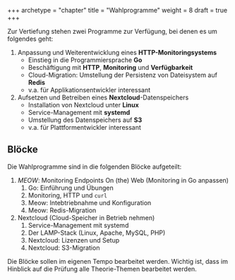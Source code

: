 +++
archetype = "chapter"
title = "Wahlprogramme"
weight = 8
draft = true
+++

Zur Vertiefung stehen zwei Programme zur Verfügung, bei denen es um folgendes geht:

1. Anpassung und Weiterentwicklung eines **HTTP-Monitoringsystems**
    - Einstieg in die Programmiersprache **Go**
    - Beschäftigung mit **HTTP**, **Monitoring** und **Verfügbarkeit**
    - Cloud-Migration: Umstellung der Persistenz von Dateisystem auf **Redis**
    - v.a. für Applikationsentwickler interessant
2. Aufsetzen und Betreiben eines **Nextcloud**-Datenspeichers
    - Installation von Nextcloud unter **Linux**
    - Service-Management mit **systemd**
    - Umstellung des Datenspeichers auf **S3**
    - v.a. für Plattformentwickler interessant

## Blöcke 

Die Wahlprogramme sind in die folgenden Blöcke aufgeteilt:

1. _MEOW_: Monitoring Endpoints On (the) Web (Monitoring in Go anpassen)
    1. Go: Einführung und Übungen
    2. Monitoring, HTTP und `curl`
    3. Meow: Intebtriebnahme und Konfiguration
    4. Meow: Redis-Migration
2. Nextcloud (Cloud-Speicher in Betrieb nehmen)
    1. Service-Management mit systemd
    2. Der LAMP-Stack (Linux, Apache, MySQL, PHP)
    3. Nextcloud: Lizenzen und Setup
    4. Nextcloud: S3-Migration

Die Blöcke sollen im eigenen Tempo bearbeitet werden. Wichtig ist, dass im Hinblick auf die Prüfung alle Theorie-Themen bearbeitet werden.
